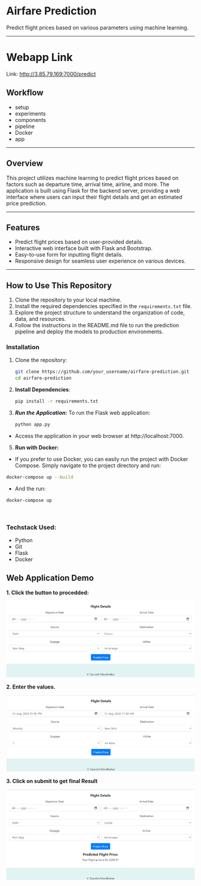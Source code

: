 # Airfare Prediction

Predict flight prices based on various parameters using machine learning.


---

# Webapp Link
Link: http://3.85.79.169:7000/predict

## Workflow

- setup
- experiments
- components
- pipeline
- Docker
- app


---

## Overview

This project utilizes machine learning to predict flight prices based on factors such as departure time, arrival time, airline, and more. The application is built using Flask for the backend server, providing a web interface where users can input their flight details and get an estimated price prediction.

---


## Features

- Predict flight prices based on user-provided details.
- Interactive web interface built with Flask and Bootstrap.
- Easy-to-use form for inputting flight details.
- Responsive design for seamless user experience on various devices.

---

## How to Use This Repository

1. Clone the repository to your local machine.
2. Install the required dependencies specified in the `requirements.txt` file.
3. Explore the project structure to understand the organization of code, data, and resources.
4. Follow the instructions in the README.md file to run the prediction pipeline and deploy the models to production environments.



### Installation

1. Clone the repository:
   ```bash
   git clone https://github.com/your_username/airfare-prediction.git
   cd airfare-prediction


2. **Install Dependencies**:
    ```bash
    pip install -r requirements.txt
    ```


3. ***Run the Application:***
    To run the Flask web application:
    ```bash
    python app.py
    ```
* Access the application in your web browser at http://localhost:7000.


5. **Run with Docker:**
* If you prefer to use Docker, you can easily run the project with Docker Compose. Simply navigate to the project directory and run:
```bash
docker-compose up --build
```
* And the run:
```bash
docker-compose up
```
<br>


### Techstack Used:

- Python
- Git
- Flask
- Docker


## Web Application Demo

**1. Click the button to procedded:**

![](https://github.com/Saurabh932/Airfare-Estimation/blob/main/images/image-1.png)


**2. Enter the values.**

![](https://github.com/Saurabh932/Airfare-Estimation/blob/main/images/image-2.png)


**3. Click on submit to get final Result**

![](https://github.com/Saurabh932/Airfare-Estimation/blob/main/images/image-3.png)
